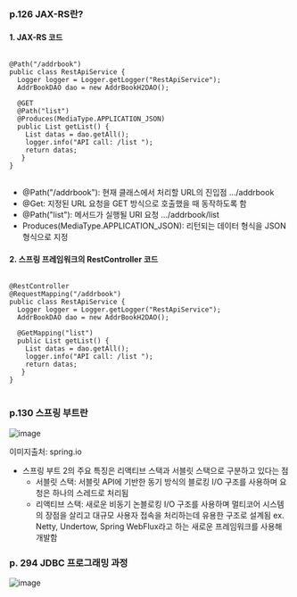 ### p.126 JAX-RS란?

#### 1. JAX-RS 코드

<pre>
<code>
@Path("/addrbook")
public class RestApiService {
  Logger logger = Logger.getLogger("RestApiService");
  AddrBookDAO dao = new AddrBookH2DAO();
  
  @GET
  @Path("list")
  @Produces(MediaType.APPLICATION_JSON)
  public List<AddrBook> getList() {
    List<AddrBook> datas = dao.getAll();
    logger.info("API call: /list ");
    return datas;
   }
}
</code>
</pre>

* @Path("/addrbook"): 현재 클래스에서 처리할 URL의 진입점 .../addrbook
* @Get: 지정된 URL 요청을 GET 방식으로 호출했을 때 동작하도록 함
* @Path("list"): 메서드가 실행될 URI 요청 .../addrbook/list
* Produces(MediaType.APPLICATION_JSON): 리턴되는 데이터 형식을 JSON 형식으로 지정
  
 
#### 2. 스프링 프레임워크의 RestController 코드

<pre>
<code>
@RestController
@RequestMapping("/addrbook")
public class RestApiService {
  Logger logger = Logger.getLogger("RestApiService");
  AddrBookDAO dao = new AddrBookH2DAO();
  
  @GetMapping("list")
  public List<AddrBook> getList() {
    List<AddrBook> datas = dao.getAll();
    logger.info("API call: /list ");
    return datas;
   }
}
</code>
</pre>


### p.130 스프링 부트란

![image](https://user-images.githubusercontent.com/87292447/152904454-b7b741ed-3bbd-44c9-8980-a5068462ed88.png)

이미지출처: spring.io

* 스프링 부트 2의 주요 특징은 리액티브 스택과 서블릿 스택으로 구분하고 있다는 점
  - 서블릿 스택: 서블릿 API에 기반한 동기 방식의 블로킹 I/O 구조를 사용하며 요청은 하나의 스레드로 처리됨
  - 리액티브 스택: 새로운 비동기 논블로킹 I/O 구조를 사용하며 멀티코어 시스템의 장점을 살리고 대규모 사용자 접속을 처리하는데 유용한 구조로 설계됨 ex. Netty, Undertow, Spring WebFlux라고 하는 새로운 프레임워크를 사용해 개발함


### p. 294 JDBC 프로그래밍 과정
![image](https://user-images.githubusercontent.com/87292447/152921422-621bbeaa-24c6-46ad-b37b-009a3c95b709.png)


  

